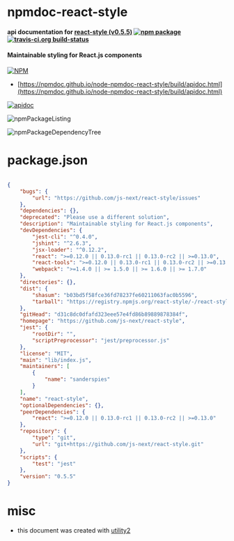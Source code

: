 # npmdoc-react-style

#### api documentation for  [react-style (v0.5.5)](https://github.com/js-next/react-style)  [![npm package](https://img.shields.io/npm/v/npmdoc-react-style.svg?style=flat-square)](https://www.npmjs.org/package/npmdoc-react-style) [![travis-ci.org build-status](https://api.travis-ci.org/npmdoc/node-npmdoc-react-style.svg)](https://travis-ci.org/npmdoc/node-npmdoc-react-style)

#### Maintainable styling for React.js components

[![NPM](https://nodei.co/npm/react-style.png?downloads=true&downloadRank=true&stars=true)](https://www.npmjs.com/package/react-style)

- [https://npmdoc.github.io/node-npmdoc-react-style/build/apidoc.html](https://npmdoc.github.io/node-npmdoc-react-style/build/apidoc.html)

[![apidoc](https://npmdoc.github.io/node-npmdoc-react-style/build/screenCapture.buildCi.browser.%252Ftmp%252Fbuild%252Fapidoc.html.png)](https://npmdoc.github.io/node-npmdoc-react-style/build/apidoc.html)

![npmPackageListing](https://npmdoc.github.io/node-npmdoc-react-style/build/screenCapture.npmPackageListing.svg)

![npmPackageDependencyTree](https://npmdoc.github.io/node-npmdoc-react-style/build/screenCapture.npmPackageDependencyTree.svg)



# package.json

```json

{
    "bugs": {
        "url": "https://github.com/js-next/react-style/issues"
    },
    "dependencies": {},
    "deprecated": "Please use a different solution",
    "description": "Maintainable styling for React.js components",
    "devDependencies": {
        "jest-cli": "^0.4.0",
        "jshint": "^2.6.3",
        "jsx-loader": "^0.12.2",
        "react": ">=0.12.0 || 0.13.0-rc1 || 0.13.0-rc2 || >=0.13.0",
        "react-tools": ">=0.12.0 || 0.13.0-rc1 || 0.13.0-rc2 || >=0.13.0",
        "webpack": ">=1.4.0 || >= 1.5.0 || >= 1.6.0 || >= 1.7.0"
    },
    "directories": {},
    "dist": {
        "shasum": "b03bd5f58fce36fd78237fe60211063fac0b5596",
        "tarball": "https://registry.npmjs.org/react-style/-/react-style-0.5.5.tgz"
    },
    "gitHead": "d31c8dc0dfafd323eee57e4fd86b89889878384f",
    "homepage": "https://github.com/js-next/react-style",
    "jest": {
        "rootDir": "",
        "scriptPreprocessor": "jest/preprocessor.js"
    },
    "license": "MIT",
    "main": "lib/index.js",
    "maintainers": [
        {
            "name": "sanderspies"
        }
    ],
    "name": "react-style",
    "optionalDependencies": {},
    "peerDependencies": {
        "react": ">=0.12.0 || 0.13.0-rc1 || 0.13.0-rc2 || >=0.13.0"
    },
    "repository": {
        "type": "git",
        "url": "git+https://github.com/js-next/react-style.git"
    },
    "scripts": {
        "test": "jest"
    },
    "version": "0.5.5"
}
```



# misc
- this document was created with [utility2](https://github.com/kaizhu256/node-utility2)
